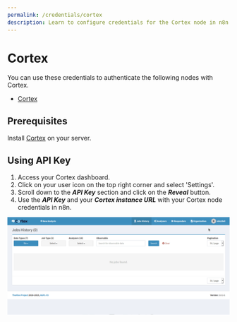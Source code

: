 ```yaml
---
permalink: /credentials/cortex
description: Learn to configure credentials for the Cortex node in n8n
---
```

# Cortex

You can use these credentials to authenticate the following nodes with Cortex.
- [Cortex](../../nodes-library/nodes/Cortex/README.md)

## Prerequisites

Install [Cortex](https://github.com/TheHive-Project/CortexDocs/blob/master/installation/install-guide.md) on your server.

## Using API Key

1. Access your Cortex dashboard.
2. Click on your user icon on the top right corner and select 'Settings'.
3. Scroll down to the ***API Key*** section and click on the ***Reveal*** button.
4. Use the ***API Key*** and your ***Cortex instance URL*** with your Cortex node credentials in n8n.

![Getting Cortex credentials](./using-api.gif)

